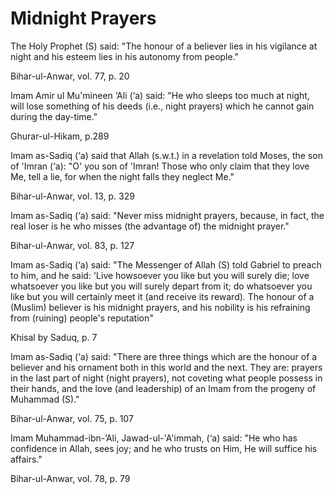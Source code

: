 Midnight Prayers
================

The Holy Prophet (S) said: "The honour of a believer lies in his
vigilance at night and his esteem lies in his autonomy from people."

Bihar-ul-Anwar, vol. 77, p. 20

Imam Amir ul Mu'mineen ‘Ali (‘a) said: "He who sleeps too much at night,
will lose something of his deeds (i.e., night prayers) which he cannot
gain during the day-time."

Ghurar-ul-Hikam, p.289

Imam as-Sadiq (‘a) said that Allah (s.w.t.) in a revelation told Moses,
the son of 'Imran (‘a): "O' you son of 'Imran! Those who only claim that
they love Me, tell a lie, for when the night falls they neglect Me."

Bihar-ul-Anwar, vol. 13, p. 329

Imam as-Sadiq (‘a) said: "Never miss midnight prayers, because, in fact,
the real loser is he who misses (the advantage of) the midnight prayer."

Bihar-ul-Anwar, vol. 83, p. 127

Imam as-Sadiq (‘a) said: "The Messenger of Allah (S) told Gabriel to
preach to him, and he said: 'Live howsoever you like but you will surely
die; love whatsoever you like but you will surely depart from it; do
whatsoever you like but you will certainly meet it (and receive its
reward). The honour of a (Muslim) believer is his midnight prayers, and
his nobility is his refraining from (ruining) people's reputation"

Khisal by Saduq, p. 7

Imam as-Sadiq (‘a) said: "There are three things which are the honour of
a believer and his ornament both in this world and the next. They are:
prayers in the last part of night (night prayers), not coveting what
people possess in their hands, and the love (and leadership) of an Imam
from the progeny of Muhammad (S)."

Bihar-ul-Anwar, vol. 75, p. 107

Imam Muhammad-ibn-’Ali, Jawad-ul-'A'immah, (‘a) said: "He who has
confidence in Allah, sees joy; and he who trusts on Him, He will suffice
his affairs."

Bihar-ul-Anwar, vol. 78, p. 79


